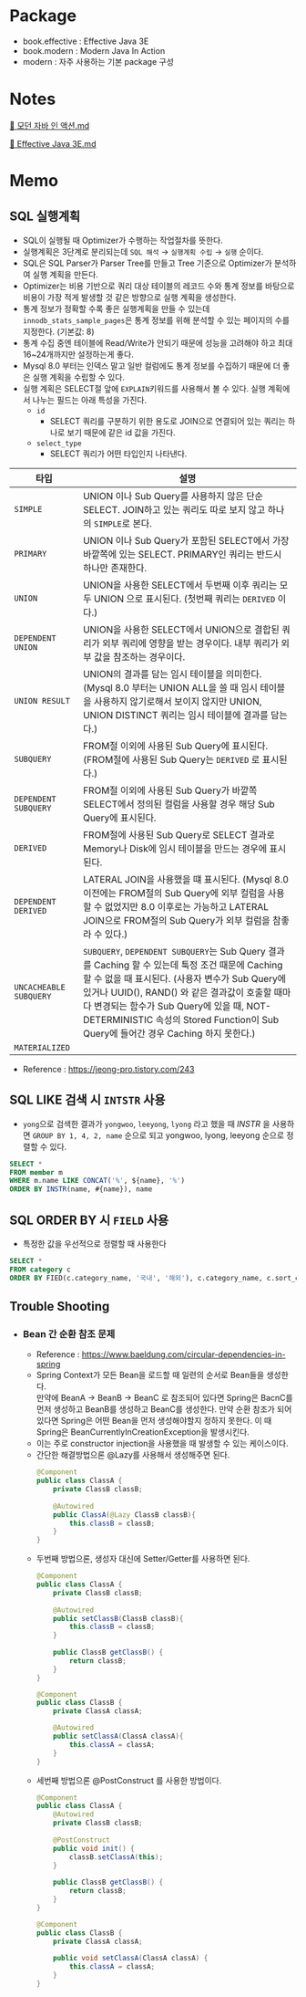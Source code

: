 # Package
- book.effective : Effective Java 3E
- book.modern : Modern Java In Action
- modern : 자주 사용하는 기본 package 구성

# Notes
[📘 모던 자바 인 액션.md](https://github.com/justdoanything/self-study/blob/main/WIS/%F0%9F%93%9A%20Book/%F0%9F%93%98%20%EB%AA%A8%EB%8D%98%20%EC%9E%90%EB%B0%94%20%EC%9D%B8%20%EC%95%A1%EC%85%98.md)

[📘 Effective Java 3E.md](https://github.com/justdoanything/self-study/blob/main/WIS/%F0%9F%93%9A%20Book/%F0%9F%93%98%20Effective%20Java%203E.md)

# Memo
## SQL 실행계획
  - SQL이 실행될 때 Optimizer가 수행하는 작업절차를 뜻한다.
  - 실행계획은 3단계로 분리되는데 `SQL 해석` → `실행계획 수립` → `실행` 순이다.
  - SQL은 SQL Parser가 Parser Tree를 만들고 Tree 기준으로 Optimizer가 분석하여 실행 계획을 만든다.
  - Optimizer는 비용 기반으로 쿼리 대상 테이블의 레코드 수와 통계 정보를 바탕으로 비용이 가장 적게 발생할 것 같은 방향으로 실행 계획을 생성한다.
  - 통계 정보가 정확할 수록 좋은 실행계획을 만들 수 있는데 `innodb_stats_sample_pages`은 통계 정보를 위해 분석할 수 있는 페이지의 수를 지정한다. (기본값: 8)
  - 통계 수집 중엔 테이블에 Read/Write가 안되기 때문에 성능을 고려해야 하고 최대 16~24개까지만 설정하는게 좋다.
  - Mysql 8.0 부터는 인덱스 말고 일반 컬럼에도 통계 정보를 수집하기 때문에 더 좋은 실행 계획을 수립할 수 있다.
  - 실행 계획은 SELECT절 앞에 `EXPLAIN`키워드를  사용해서 볼 수 있다. 실행 계획에서 나누는 필드는 아래 특성을 가진다.
    - `id` 
      - SELECT 쿼리를 구분하기 위한 용도로 JOIN으로 연결되어 있는 쿼리는 하나로 보기 때문에 같은 id 값을 가진다.
    - `select_type`
      - SELECT 쿼리가 어떤 타입인지 나타낸다.
      
| 타입                     | 설명                                                                                                                                                                                                                                                            |
|------------------------|---------------------------------------------------------------------------------------------------------------------------------------------------------------------------------------------------------------------------------------------------------------|
| `SIMPLE`               | UNION 이나 Sub Query를 사용하지 않은 단순 SELECT. JOIN하고 있는 쿼리도 따로 보지 않고 하나의 `SIMPLE`로 본다.                                                                                                                                                                               | 
| `PRIMARY`              | UNION 이나 Sub Query가 포함된 SELECT에서 가장 바깥쪽에 있는 SELECT. PRIMARY인 쿼리는 반드시 하나만 존재한다.                                                                                                                                                                                |
| `UNION`                | UNION을 사용한 SELECT에서 두번째 이후 쿼리는 모두 UNION 으로 표시된다. (첫번째 쿼리는 `DERIVED` 이다.)                                                                                                                                                                                      |
| `DEPENDENT UNION`      | UNION을 사용한 SELECT에서 UNION으로 결합된 쿼리가 외부 쿼리에 영향을 받는 경우이다. 내부 쿼리가 외부 값을 참조하는 경우이다.                                                                                                                                                                               |
| `UNION RESULT`         | UNION의 결과를 담는 임시 테이블을 의미한다. (Mysql 8.0 부터는 UNION ALL을 쓸 때 임시 테이블을 사용하지 않기로해서 보이지 않지만 UNION, UNION DISTINCT 쿼리는 임시 테이블에 결과를 담는다.)                                                                                                                              |
| `SUBQUERY`             | FROM절 이외에 사용된 Sub Query에 표시된다. (FROM절에 사용된 Sub Query는 `DERIVED` 로 표시된다.)                                                                                                                                                                                      |
| `DEPENDENT SUBQUERY`   | FROM절 이외에 사용된 Sub Query가 바깥쪽 SELECT에서 정의된 컬럼을 사용할 경우 해당 Sub Query에 표시된다.                                                                                                                                                                                      |
| `DERIVED`              | FROM절에 사용된 Sub Query로 SELECT 결과로 Memory나 Disk에 임시 테이블을 만드는 경우에 표시된다.                                                                                                                                                                                          |
| `DEPENDENT DERIVED`    | LATERAL JOIN을 사용했을 떄 표시된다. (Mysql 8.0 이전에는 FROM절의 Sub Query에 외부 컬럼을 사용할 수 없었지만 8.0 이후로는 가능하고 LATERAL JOIN으로 FROM절의 Sub Query가 외부 컬럼을 참좋라 수 있다.)                                                                                                               |
 | `UNCACHEABLE SUBQUERY` | `SUBQUERY`, `DEPENDENT SUBQUERY`는 Sub Query 결과를 Caching 할 수 있는데 툭정 조건 때문에 Caching 할 수 없을 때 표시된다. (사용자 변수가 Sub Query에 있거나 UUID(), RAND() 와 같은 결과값이 호출할 때마다 변경되는 함수가 Sub Query에 있을 때, NOT-DETERMINISTIC 속성의 Stored Function이 Sub Query에 들어간 경우 Caching 하지 못한다.) |
| `MATERIALIZED`         |                                                                                                                                                                                                                                                               |

  - Reference : https://jeong-pro.tistory.com/243
## SQL LIKE 검색 시 `INTSTR` 사용
  -  `yong`으로 검색한 결과가 `yongwoo`, `leeyong`, `lyong` 라고 했을 때 _INSTR_ 을 사용하면 `GROUP BY 1, 4, 2, name` 순으로 되고 yongwoo, lyong, leeyong 순으로 정렬할 수 있다.
  ```sql
  SELECT *
  FROM member m
  WHERE m.name LIKE CONCAT('%', ${name}, '%')
  ORDER BY INSTR(name, #{name}), name
  ```

## SQL ORDER BY 시 `FIELD` 사용
  - 특정한 값을 우선적으로 정렬할 때 사용한다
  ```sql
  SELECT *
  FROM category c
  ORDER BY FIED(c.category_name, '국내', '해외'), c.category_name, c.sort_order
  ```

## Trouble Shooting
- ### Bean 간 순환 참조 문제
  - Reference : https://www.baeldung.com/circular-dependencies-in-spring
  - Spring Context가 모든 Bean을 로드할 때 일련의 순서로 Bean들을 생성한다.\
    만약에 BeanA -> BeanB -> BeanC 로 참조되어 있다면 Spring은 BacnC를 먼저 생성하고 BeanB를 생성하고 BeanC를 생성한다. 만약 순환 참조가 되어 있다면 Spring은 어떤 Bean을 먼저 생성해야할지 정하지 못한다. 이 때 Spring은 BeanCurrentlyInCreationException을 발생시킨다.
  - 이는 주로 constructor injection을 사용했을 때 발생할 수 있는 케이스이다.
  - 간단한 해결방법으론 @Lazy를 사용해서 생성해주면 된다.
    ```java
    @Component
    public class ClassA {
        private ClassB classB;
        
        @Autowired
        public ClassA(@Lazy ClassB classB){
            this.classB = classB;
        }
    }
    ```
  - 두번째 방법으론, 생성자 대신에 Setter/Getter를 사용하면 된다.
    ```java
    @Component
    public class ClassA {
        private ClassB classB;
        
        @Autowired
        public setClassB(ClassB classB){
            this.classB = classB;
        }
        
        public ClassB getClassB() {
            return classB;
        }
    }
    ```
    ```java
    @Component
    public class ClassB {
        private ClassA classA;
    
        @Autowired
        public setClassA(ClassA classA){
            this.classA = classA;
        }
    }
    ```
  - 세번째 방법으론 @PostConstruct 를 사용한 방법이다.
    ```java
    @Component
    public class ClassA {
        @Autowired
        private ClassB classB;
        
        @PostConstruct
        public void init() {
            classB.setClassA(this);
        }
        
        public ClassB getClassB() {
            return classB;
        }
    }
    ```
    ```java
    @Component
    public class ClassB {
        private ClassA classA;
        
        public void setClassA(ClassA classA) {
            this.classA = classA;
        }
    }
    ```